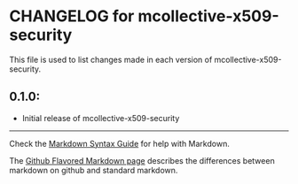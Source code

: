 # CHANGELOG for mcollective-x509-security

This file is used to list changes made in each version of mcollective-x509-security.

## 0.1.0:

* Initial release of mcollective-x509-security

- - -
Check the [Markdown Syntax Guide](http://daringfireball.net/projects/markdown/syntax) for help with Markdown.

The [Github Flavored Markdown page](http://github.github.com/github-flavored-markdown/) describes the differences between markdown on github and standard markdown.
